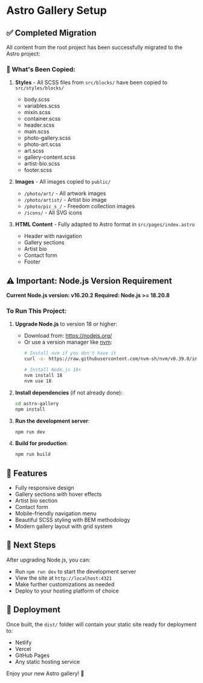 # Astro Gallery Setup

## ✅ Completed Migration

All content from the root project has been successfully migrated to the Astro project:

### 📁 What's Been Copied:

1. **Styles** - All SCSS files from `src/blocks/` have been copied to `src/styles/blocks/`
   - body.scss
   - variables.scss
   - mixin.scss
   - container.scss
   - header.scss
   - main.scss
   - photo-gallery.scss
   - photo-art.scss
   - art.scss
   - gallery-content.scss
   - artist-bio.scss
   - footer.scss

2. **Images** - All images copied to `public/`
   - `/photo/art/` - All artwork images
   - `/photo/artist/` - Artist bio image
   - `/photo/pic_s_/` - Freedom collection images
   - `/icons/` - All SVG icons

3. **HTML Content** - Fully adapted to Astro format in `src/pages/index.astro`
   - Header with navigation
   - Gallery sections
   - Artist bio
   - Contact form
   - Footer

## ⚠️ Important: Node.js Version Requirement

**Current Node.js version: v16.20.2**
**Required: Node.js >= 18.20.8**

### To Run This Project:

1. **Upgrade Node.js** to version 18 or higher:
   - Download from: https://nodejs.org/
   - Or use a version manager like [nvm](https://github.com/nvm-sh/nvm):
     ```bash
     # Install nvm if you don't have it
     curl -o- https://raw.githubusercontent.com/nvm-sh/nvm/v0.39.0/install.sh | bash
     
     # Install Node.js 18+
     nvm install 18
     nvm use 18
     ```

2. **Install dependencies** (if not already done):
   ```bash
   cd astro-gallery
   npm install
   ```

3. **Run the development server**:
   ```bash
   npm run dev
   ```

4. **Build for production**:
   ```bash
   npm run build
   ```

## 🎨 Features

- Fully responsive design
- Gallery sections with hover effects
- Artist bio section
- Contact form
- Mobile-friendly navigation menu
- Beautiful SCSS styling with BEM methodology
- Modern gallery layout with grid system

## 📝 Next Steps

After upgrading Node.js, you can:
- Run `npm run dev` to start the development server
- View the site at `http://localhost:4321`
- Make further customizations as needed
- Deploy to your hosting platform of choice

## 🚀 Deployment

Once built, the `dist/` folder will contain your static site ready for deployment to:
- Netlify
- Vercel
- GitHub Pages
- Any static hosting service

Enjoy your new Astro gallery! 🎉

